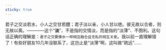 ```yaml
---
sticky: true
---
```


君子之交淡若水，小人之交甘若醴；君子淡以亲，小人甘以绝。彼无故以合者，则无故以离。————这个“__淡__”，不是指的交情淡，而是指的“淡薄”、不图利。这句话正确的理解是：`君子之交要像水一样相互融合且无私的相互关爱`。我以前一直理解错了！有些好朋友10几年没联系了，这岂止是“淡薄”啊，这叫做“疏远”……